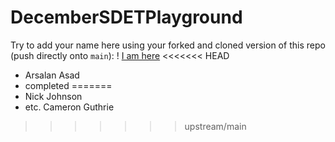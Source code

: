 # DecemberSDETPlayground

Try to add your name here using your forked and cloned version of this repo (push directly onto `main`):
! [I am here](https://imgur.com/a/tEMGVgK)
<<<<<<< HEAD
- Arsalan Asad
- completed
=======
- Nick Johnson
- etc.
Cameron Guthrie
>>>>>>> upstream/main

